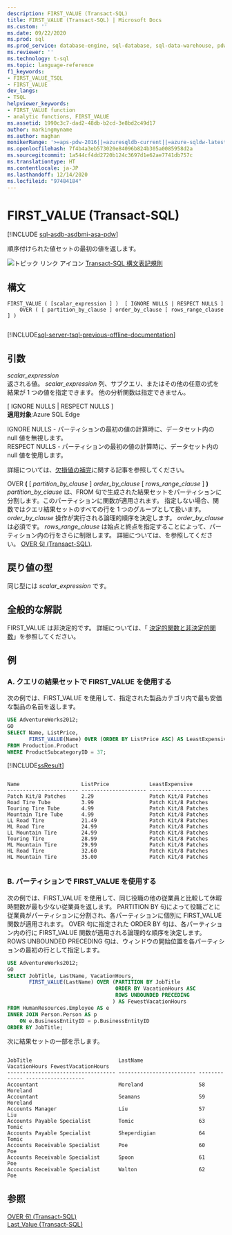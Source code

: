 ```yaml
---
description: FIRST_VALUE (Transact-SQL)
title: FIRST_VALUE (Transact-SQL) | Microsoft Docs
ms.custom: ''
ms.date: 09/22/2020
ms.prod: sql
ms.prod_service: database-engine, sql-database, sql-data-warehouse, pdw
ms.reviewer: ''
ms.technology: t-sql
ms.topic: language-reference
f1_keywords:
- FIRST_VALUE_TSQL
- FIRST_VALUE
dev_langs:
- TSQL
helpviewer_keywords:
- FIRST_VALUE function
- analytic functions, FIRST_VALUE
ms.assetid: 1990c3c7-dad2-48db-b2cd-3e8bd2c49d17
author: markingmyname
ms.author: maghan
monikerRange: '>=aps-pdw-2016||=azuresqldb-current||=azure-sqldw-latest||>=sql-server-2016||>=sql-server-linux-2017||=azuresqldb-mi-current'
ms.openlocfilehash: 7f4b4a3eb573020e84096b824b305a0085958d2a
ms.sourcegitcommit: 1a544cf4dd2720b124c3697d1e62ae7741db757c
ms.translationtype: HT
ms.contentlocale: ja-JP
ms.lasthandoff: 12/14/2020
ms.locfileid: "97484184"
---
```

# <a name="first_value-transact-sql"></a>FIRST_VALUE (Transact-SQL)
[!INCLUDE [sql-asdb-asdbmi-asa-pdw](../../includes/applies-to-version/sql-asdb-asdbmi-asa-pdw.md)]

  順序付けられた値セットの最初の値を返します。  
  
 ![トピック リンク アイコン](../../database-engine/configure-windows/media/topic-link.gif "トピック リンク アイコン") [Transact-SQL 構文表記規則](../../t-sql/language-elements/transact-sql-syntax-conventions-transact-sql.md)  
  
## <a name="syntax"></a>構文  
  
```syntaxsql
FIRST_VALUE ( [scalar_expression ] )  [ IGNORE NULLS | RESPECT NULLS ]
    OVER ( [ partition_by_clause ] order_by_clause [ rows_range_clause ] )
  
```  
  
[!INCLUDE[sql-server-tsql-previous-offline-documentation](../../includes/sql-server-tsql-previous-offline-documentation.md)]

## <a name="arguments"></a>引数
 *scalar_expression*  
 返される値。 *scalar_expression* 列、サブクエリ、またはその他の任意の式を結果が 1 つの値を指定できます。 他の分析関数は指定できません。  

 [ IGNORE NULLS | RESPECT NULLS ]     
 **適用対象**:Azure SQL Edge

 IGNORE NULLS - パーティションの最初の値の計算時に、データセット内の null 値を無視します。     
 RESPECT NULLS - パーティションの最初の値の計算時に、データセット内の null 値を使用します。     
 
  詳細については、[欠損値の補完](/azure/azure-sql-edge/imputing-missing-values/)に関する記事を参照してください。
  
 OVER **(** [ *partition_by_clause* ] *order_by_clause* [ *rows_range_clause* ] **)**  
 *partition_by_clause* は、FROM 句で生成された結果セットをパーティションに分割します。このパーティションに関数が適用されます。 指定しない場合、関数ではクエリ結果セットのすべての行を 1 つのグループとして扱います。 *order_by_clause* 操作が実行される論理的順序を決定します。 *order_by_clause* は必須です。 *rows_range_clause* は始点と終点を指定することによって、パーティション内の行をさらに制限します。 詳細については、を参照してください。 [OVER 句 &#40;Transact-SQL&#41;](../../t-sql/queries/select-over-clause-transact-sql.md).  
  
## <a name="return-types"></a>戻り値の型  
 同じ型には *scalar_expression* です。  
  
## <a name="general-remarks"></a>全般的な解説  
 FIRST_VALUE は非決定的です。 詳細については、「 [決定的関数と非決定的関数](../../relational-databases/user-defined-functions/deterministic-and-nondeterministic-functions.md)」を参照してください。  
  
## <a name="examples"></a>例  
  
### <a name="a-using-first_value-over-a-query-result-set"></a>A. クエリの結果セットで FIRST_VALUE を使用する  
 次の例では、FIRST_VALUE を使用して、指定された製品カテゴリ内で最も安価な製品の名前を返します。  
  
```sql  
USE AdventureWorks2012;  
GO  
SELECT Name, ListPrice,   
       FIRST_VALUE(Name) OVER (ORDER BY ListPrice ASC) AS LeastExpensive   
FROM Production.Product  
WHERE ProductSubcategoryID = 37;  
```  
  
 [!INCLUDE[ssResult](../../includes/ssresult-md.md)]  
  
```  
  
Name                    ListPrice             LeastExpensive  
----------------------- --------------------- --------------------  
Patch Kit/8 Patches     2.29                  Patch Kit/8 Patches  
Road Tire Tube          3.99                  Patch Kit/8 Patches  
Touring Tire Tube       4.99                  Patch Kit/8 Patches  
Mountain Tire Tube      4.99                  Patch Kit/8 Patches  
LL Road Tire            21.49                 Patch Kit/8 Patches  
ML Road Tire            24.99                 Patch Kit/8 Patches  
LL Mountain Tire        24.99                 Patch Kit/8 Patches  
Touring Tire            28.99                 Patch Kit/8 Patches  
ML Mountain Tire        29.99                 Patch Kit/8 Patches  
HL Road Tire            32.60                 Patch Kit/8 Patches  
HL Mountain Tire        35.00                 Patch Kit/8 Patches  
  
```  
  
### <a name="b-using-first_value-over-partitions"></a>B. パーティションで FIRST_VALUE を使用する  
 次の例では、FIRST_VALUE を使用して、同じ役職の他の従業員と比較して休暇時間数が最も少ない従業員を返します。 PARTITION BY 句によって役職ごとに従業員がパーティションに分割され、各パーティションに個別に FIRST_VALUE 関数が適用されます。 OVER 句に指定された ORDER BY 句は、各パーティション内の行に FIRST_VALUE 関数が適用される論理的な順序を決定します。 ROWS UNBOUNDED PRECEDING 句は、ウィンドウの開始位置を各パーティションの最初の行として指定します。  
  
```sql  
USE AdventureWorks2012;   
GO  
SELECT JobTitle, LastName, VacationHours,   
       FIRST_VALUE(LastName) OVER (PARTITION BY JobTitle   
                                   ORDER BY VacationHours ASC  
                                   ROWS UNBOUNDED PRECEDING  
                                  ) AS FewestVacationHours  
FROM HumanResources.Employee AS e  
INNER JOIN Person.Person AS p   
    ON e.BusinessEntityID = p.BusinessEntityID  
ORDER BY JobTitle;  
```  
  
 次に結果セットの一部を示します。  
  
```  
  
JobTitle                            LastName                  VacationHours FewestVacationHours  
----------------------------------- ------------------------- ------------- -------------------  
Accountant                          Moreland                  58            Moreland  
Accountant                          Seamans                   59            Moreland  
Accounts Manager                    Liu                       57            Liu  
Accounts Payable Specialist         Tomic                     63            Tomic  
Accounts Payable Specialist         Sheperdigian              64            Tomic  
Accounts Receivable Specialist      Poe                       60            Poe  
Accounts Receivable Specialist      Spoon                     61            Poe  
Accounts Receivable Specialist      Walton                    62            Poe  
```  
  
## <a name="see-also"></a>参照  
 [OVER 句 &#40;Transact-SQL&#41;](../../t-sql/queries/select-over-clause-transact-sql.md)  
 [Last_Value &#40;Transact-SQL&#41;](last-value-transact-sql.md)  

